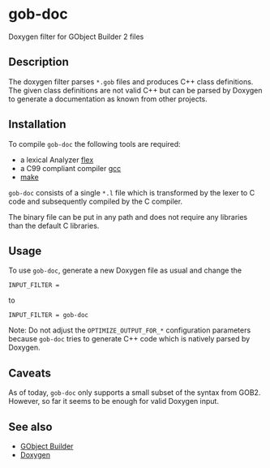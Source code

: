 # gob-doc

Doxygen filter for GObject Builder 2 files

## Description

The doxygen filter parses `*.gob` files and produces C++ class definitions.
The given class definitions are not valid C++ but can be parsed by Doxygen to
generate a documentation as known from other projects.

## Installation

To compile `gob-doc` the following tools are required:
* a lexical Analyzer [flex](http://flex.sourceforge.net)
* a C99 compliant compiler [gcc](https://gcc.gnu.org)
* [make](http://www.gnu.org/software/make)

`gob-doc` consists of a single `*.l` file which is transformed by the
lexer to C code and subsequently compiled by the C compiler.

The binary file can be put in any path and does not require any libraries than the
default C libraries.

## Usage

To use `gob-doc`, generate a new Doxygen file as usual and change the

`INPUT_FILTER = `

to

`INPUT_FILTER = gob-doc`

Note: Do not adjust the `OPTIMIZE_OUTPUT_FOR_*` configuration parameters because `gob-doc` tries to
generate C++ code which is natively parsed by Doxygen.

## Caveats

As of today, `gob-doc` only supports a small subset of the syntax
from GOB2. However, so far it seems to be enough for valid Doxygen 
input.

## See also

* [GObject Builder](http://www.jirka.org/gob.html)
* [Doxygen](http://www.doxygen.org)

